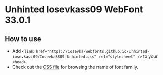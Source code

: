 # Unhinted Iosevkass09 WebFont 33.0.1

## How to use

- Add `<link href="https://iosevka-webfonts.github.io/unhinted-iosevkass09/IosevkaSS09-Unhinted.css" rel="stylesheet" />` to your `<head>`.
- Check out the [CSS file](./IosevkaSS09-Unhinted.css) for browsing the name of font family.
